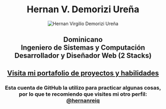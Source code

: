 <h1 align="center">Hernan V. Demorizi Ureña</h1>
<p align="center">
<img src="https://avatars.githubusercontent.com/u/42702735?u=1830c835e5101617909350395201e9faf5d35913&v=4" alt="Hernan Virgilio Demorizi Ureña">
</p>
<h2 align="center">
Dominicano</br>
Ingeniero de Sistemas y Computación</br>
Desarrollador y Diseñador Web (2 Stacks)</br>
</h2>
<h2 align="center">
<a href="https://bit.ly/hernanreiq" target="_blank">Visita mi portafolio de proyectos y habilidades</a>
</h2>
<h3 align="center">
     Esta cuenta de GitHub la utilizo para practicar algunas cosas, por lo que te recomiendo que visites mi otro perfil: <a href="https://github.com/hernanreiq" target="_blank">@hernanreiq</a>
</h3>